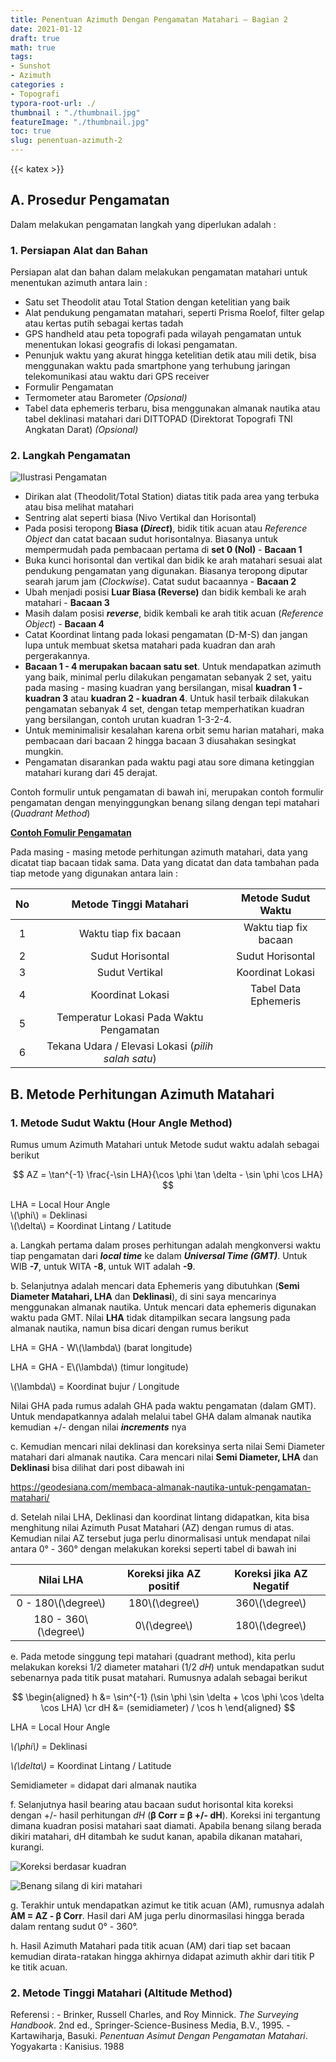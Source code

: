 ```yaml
---
title: Penentuan Azimuth Dengan Pengamatan Matahari – Bagian 2
date: 2021-01-12
draft: true
math: true
tags: 
- Sunshot
- Azimuth
categories : 
- Topografi
typora-root-url: ./
thumbnail : "./thumbnail.jpg"
featureImage: "./thumbnail.jpg"
toc: true
slug: penentuan-azimuth-2
---
```


{{< katex >}}
## **A. Prosedur Pengamatan**

Dalam melakukan pengamatan langkah yang diperlukan adalah :

### **1. Persiapan Alat dan Bahan**

Persiapan alat dan bahan dalam melakukan pengamatan matahari untuk menentukan azimuth antara lain :

- Satu set Theodolit atau Total Station dengan ketelitian yang baik
- Alat pendukung pengamatan matahari, seperti Prisma Roelof, filter gelap atau kertas putih sebagai kertas tadah
- GPS handheld atau peta topografi pada wilayah pengamatan untuk menentukan lokasi geografis di lokasi pengamatan.
- Penunjuk waktu yang akurat hingga ketelitian detik atau mili detik, bisa menggunakan waktu pada smartphone yang terhubung jaringan telekomunikasi atau waktu dari GPS receiver
- Formulir Pengamatan
- Termometer atau Barometer *(Opsional)*
- Tabel data ephemeris terbaru, bisa menggunakan almanak nautika atau tabel deklinasi matahari dari DITTOPAD (Direktorat Topografi TNI Angkatan Darat) *(Opsional)*

### **2. Langkah Pengamatan**

![Ilustrasi Pengamatan](./sunshot2_1.jpg)

- Dirikan alat (Theodolit/Total Station) diatas titik pada area yang terbuka atau bisa melihat matahari
- Sentring alat seperti biasa (Nivo Vertikal dan Horisontal)
- Pada posisi teropong **Biasa (*Direct*)**, bidik titik acuan atau *Reference Object* dan catat bacaan sudut horisontalnya. Biasanya untuk mempermudah pada pembacaan pertama di **set 0 (Nol)** - **Bacaan 1**
- Buka kunci horisontal dan vertikal dan bidik ke arah matahari sesuai alat pendukung pengamatan yang digunakan. Biasanya teropong diputar searah jarum jam (*Clockwise*). Catat sudut bacaannya - **Bacaan 2**
- Ubah menjadi posisi **Luar Biasa (Reverse)** dan bidik kembali ke arah matahari - **Bacaan 3**
- Masih dalam posisi ***reverse***, bidik kembali ke arah titik acuan (*Reference Object*) - **Bacaan 4**
- Catat Koordinat lintang pada lokasi pengamatan (D-M-S) dan jangan lupa untuk membuat sketsa matahari pada kuadran dan arah pergerakannya.
- **Bacaan 1 - 4 merupakan bacaan satu set**. Untuk mendapatkan azimuth yang baik, minimal perlu dilakukan pengamatan sebanyak 2 set, yaitu pada masing - masing kuadran yang bersilangan, misal **kuadran 1 - kuadran 3** atau **kuadran 2 - kuadran 4**. Untuk hasil terbaik dilakukan pengamatan sebanyak 4 set, dengan tetap memperhatikan kuadran yang bersilangan, contoh urutan kuadran 1-3-2-4.
- Untuk meminimalisir kesalahan karena orbit semu harian matahari, maka pembacaan dari bacaan 2 hingga bacaan 3 diusahakan sesingkat mungkin.
- Pengamatan disarankan pada waktu pagi atau sore dimana ketinggian matahari kurang dari 45 derajat.

Contoh formulir untuk pengamatan di bawah ini, merupakan contoh formulir pengamatan dengan menyinggungkan benang silang dengan tepi matahari (*Quadrant Method*)

[**Contoh Fomulir Pengamatan**](https://1drv.ms/u/s!AlFYwWWftV2znyacuAfNjpyBPh0L?e=5ia1vB)

Pada masing - masing metode perhitungan azimuth matahari, data yang dicatat tiap bacaan tidak sama. Data yang dicatat dan data tambahan pada tiap metode yang digunakan antara lain :

| No | **Metode Tinggi Matahari** | **Metode Sudut Waktu** |
| :-:| :---:| :---: |
| 1 | Waktu tiap fix bacaan | Waktu tiap fix bacaan |
| 2| Sudut Horisontal | Sudut Horisontal |
| 3 | Sudut Vertikal | Koordinat Lokasi |
| 4 | Koordinat Lokasi | Tabel Data Ephemeris |
| 5 | Temperatur Lokasi Pada Waktu Pengamatan | |
| 6 | Tekana Udara / Elevasi Lokasi (*pilih salah satu*) | |

## **B. Metode Perhitungan Azimuth Matahari**

### **1. Metode Sudut Waktu (Hour Angle Method)**

Rumus umum Azimuth Matahari untuk Metode sudut waktu adalah sebagai berikut

$$
AZ = \tan^{-1} \frac{-\sin LHA}{\cos \phi \tan \delta - \sin \phi \cos LHA}
$$

LHA = Local Hour Angle  
\\(\phi\\) = Deklinasi  
\\(\delta\\) = Koordinat Lintang / Latitude  

a. Langkah pertama dalam proses perhitungan adalah mengkonversi waktu tiap pengamatan dari ***local time*** ke dalam ***Universal Time (GMT)***. Untuk WIB **-7**, untuk WITA **-8**, untuk WIT adalah **-9**.

b. Selanjutnya adalah mencari data Ephemeris yang dibutuhkan (**Semi Diameter Matahari, LHA** dan **Deklinasi**), di sini saya mencarinya menggunakan almanak nautika. Untuk mencari data ephemeris digunakan waktu pada GMT. Nilai **LHA** tidak ditampilkan secara langsung pada almanak nautika, namun bisa dicari dengan rumus berikut

LHA = GHA - W\\(\lambda\\) (barat longitude)

LHA = GHA - E\\(\lambda\\) (timur longitude)

\\(\lambda\\) = Koordinat bujur / Longitude

Nilai GHA pada rumus adalah GHA pada waktu pengamatan (dalam GMT). 
Untuk mendapatkannya adalah melalui tabel GHA dalam almanak nautika kemudian +/- dengan nilai ***increments*** nya

c. Kemudian mencari nilai deklinasi dan koreksinya serta nilai Semi Diameter matahari dari almanak nautika. Cara mencari nilai **Semi Diameter, LHA** dan **Deklinasi** bisa dilihat dari post dibawah ini

https://geodesiana.com/membaca-almanak-nautika-untuk-pengamatan-matahari/ 

d. Setelah nilai LHA, Deklinasi dan koordinat lintang didapatkan, kita bisa menghitung nilai Azimuth Pusat Matahari (AZ) dengan rumus di atas. Kemudian nilai AZ tersebut juga perlu dinormalisasi untuk mendapat nilai antara 0° - 360° dengan melakukan koreksi seperti tabel di bawah ini

| Nilai LHA | Koreksi jika AZ positif | Koreksi jika AZ Negatif |
| :--: | :---------------------: | :--: |
| 0 - 180\\(\degree\\) | 180\\(\degree\\) | 360\\(\degree\\) |
| 180 - 360\\(\degree\\) | 0\\(\degree\\) | 180\\(\degree\\) |

e. Pada metode singgung tepi matahari (quadrant method), kita perlu melakukan koreksi 1/2 diameter matahari (1/2 *dH*) untuk mendapatkan sudut sebenarnya pada titik pusat matahari. Rumusnya adalah sebagai berikut

$$
\begin{aligned}
h &= \sin^{-1} (\sin \phi \sin \delta + \cos \phi \cos \delta \cos LHA) \cr
dH &= (semidiameter) / \cos h 
\end{aligned}
$$

LHA = Local Hour Angle

*\\(\phi\\)* = Deklinasi

*\\(\delta\\)* = Koordinat Lintang / Latitude

Semidiameter = didapat dari almanak nautika

f. Selanjutnya hasil bearing atau bacaan sudut horisontal kita koreksi dengan +/- hasil perhitungan *dH* (**β Corr = β +/- dH**). Koreksi ini tergantung dimana kuadran posisi matahari saat diamati. Apabila benang silang berada dikiri matahari, dH ditambah ke sudut kanan, apabila dikanan matahari, kurangi.

![Koreksi berdasar kuadran](./sunshot2_2.jpg)

![Benang silang di kiri matahari](./sunshot2_3.jpg)

g. Terakhir untuk mendapatkan azimut ke titik acuan (AM), rumusnya adalah 
**AM = AZ - β Corr**. Hasil dari AM juga perlu dinormasilasi hingga berada dalam rentang sudut 0° - 360°.

h. Hasil Azimuth Matahari pada titik acuan (AM) dari tiap set bacaan kemudian dirata-ratakan hingga akhirnya didapat azimuth akhir dari titik P ke titik acuan.

### **2. Metode Tinggi Matahari (Altitude Method)**

Referensi :
\- Brinker, Russell Charles, and Roy Minnick. *The Surveying Handbook*. 2nd ed., Springer-Science-Business Media, B.V., 1995.
\- Kartawiharja, Basuki. *Penentuan Asimut Dengan Pengamatan Matahari*. Yogyakarta : Kanisius. 1988